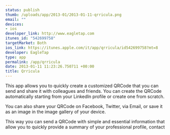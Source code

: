 ```yaml
--- 
status: publish
thumb: /uploads/app/2013-01/2013-01-11-qrricula.png
email: ""
devices: 
- ios
developer_link: http://www.eagletap.com
itunes_id: "542699758"
targetMarket: Both
ios_link: https://itunes.apple.com/it/app/qrricula/id542699758?mt=8
developer: EagleTap
type: app
permalink: /app/qrricula
date: 2013-01-11 11:23:26.750711 +00:00
title: Qrricula
---
```


This app allows you to quickly create a customized QRCode that you can send and share it with colleagues and friends. You can create the QRCode automatically starting from your LinkedIn profile or create one from scratch. 

You can also share your QRCode on Facebook, Twitter, via Email, or save it as an image in the image gallery of your device. 

This way you can send a QRCode with simple and essential information that allow you to quickly provide a summary of your professional profile, contact
